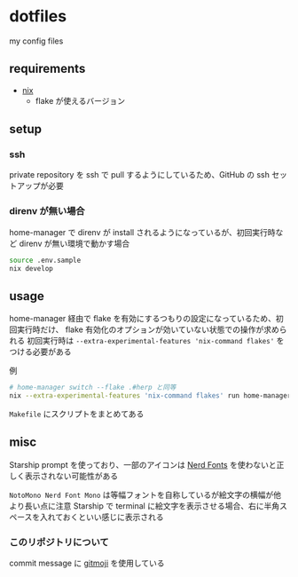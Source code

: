 # dotfiles

my config files

## requirements

- [nix](https://nixos.org/)
  - flake が使えるバージョン

## setup

### ssh

private repository を ssh で pull するようにしているため、GitHub の ssh セットアップが必要

### direnv が無い場合

home-manager で direnv が install されるようになっているが、初回実行時など direnv が無い環境で動かす場合

```sh
source .env.sample
nix develop
```

## usage

home-manager 経由で flake を有効にするつもりの設定になっているため、初回実行時だけ、 flake 有効化のオプションが効いていない状態での操作が求められる
初回実行時は  `--extra-experimental-features 'nix-command flakes'`  をつける必要がある

例

```sh
# home-manager switch --flake .#herp と同等
nix --extra-experimental-features 'nix-command flakes' run home-manager -- --extra-experimental-features 'nix-command flakes' switch --flake '.#herp'
```

`Makefile` にスクリプトをまとめてある

## misc

Starship prompt を使っており、一部のアイコンは [Nerd Fonts](https://www.nerdfonts.com/font-downloads) を使わないと正しく表示されない可能性がある

`NotoMono Nerd Font Mono` は等幅フォントを自称しているが絵文字の横幅が他より長い点に注意
Starship で terminal に絵文字を表示させる場合、右に半角スペースを入れておくといい感じに表示される

### このリポジトリについて

commit message に [gitmoji](https://gitmoji.dev) を使用している
